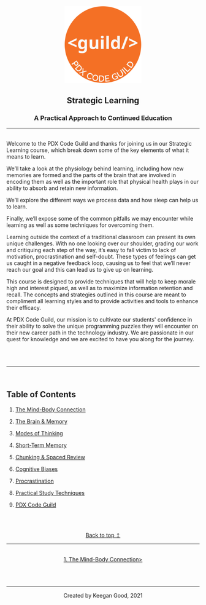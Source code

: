 <p align="center">
    <img src="./images/pdx_code_guild_logo.svg" width=200/>
<p>


<h2 align="center">Strategic Learning</h2>

<h3 align="center">A Practical Approach to Continued Education</h3>


---
<br>
Welcome to the PDX Code Guild and thanks for joining us in our Strategic Learning course, which break down some of the key elements of what it means to learn.

We’ll take a look at the physiology behind learning, including how new memories are formed and the parts of the brain that are involved in encoding them as well as the important role that physical health plays in our ability to absorb and retain new information.

We’ll explore the different ways we process data and how sleep can help us to learn.

Finally, we’ll expose some of the common pitfalls we may encounter while learning as well as some techniques for overcoming them.

Learning outside the context of a traditional classroom can present its own unique challenges. With no one looking over our shoulder, grading our work and critiquing each step of the way, it’s easy to fall victim to lack of motivation, procrastination and self-doubt. These types of feelings can get us caught in a negative feedback loop, causing us to feel that we’ll never reach our goal and this can lead us to give up on learning.

This course is designed to provide techniques that will help to keep morale high and interest piqued, as well as to maximize information retention and recall. The concepts and strategies outlined in this course are meant to compliment all learning styles and to provide activities and tools to enhance their efficacy.

At PDX Code Guild, our mission is to cultivate our students' confidence in their ability to solve the unique programming puzzles they will encounter on their new career path in the technology industry. We are passionate in our quest for knowledge and we are excited to have you along for the journey.

<br/>
<br/>

---

<br/>

## Table of Contents

1.  [The Mind-Body Connection](./1_mind_body_connection.md)

2.  [The Brain & Memory](./2_the_brain_and_memory.md)

3.  [Modes of Thinking](./3_modes_of_thinking.md)

4.  [Short-Term Memory](./4_short_term_memory.md)

5.  [Chunking & Spaced Review](./5_chunking_and_spaced_review.md)

6.  [Cognitive Biases](./6_cognitive_biases.md)

7.  [Procrastination](./7_procrastination.md)

8.  [Practical Study Techniques](./8_practical_study_techniques.md)

9.  [PDX Code Guild](./9_pdx_code_guild.md)

<br><br>

<div align="center">
    <a href="#top">Back to top &mapstoup;</a>
</div>


---

<br>

<div align="center">
    <a href="./1_mind_body_connection.md">1. The Mind-Body Connection></a>
</div>

<br><br>

---
<p align="center">Created by Keegan Good, 2021</p>

